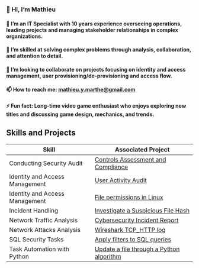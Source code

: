 ### 👋 Hi, I’m Mathieu

#### 👀 I’m an IT Specialist with 10 years experience overseeing operations, leading projects and managing stakeholder relationships in complex organizations.

#### 🌱 I’m skilled at solving complex problems through analysis, collaboration, and attention to detail. 

#### 💞️ I’m looking to collaborate on projects focusing on identity and access management, user provisioning/de-provisioning and access flow.

#### 📫 How to reach me: mathieu.y.marthe@gmail.com

#### ⚡ Fun fact: Long-time video game enthusiast who enjoys exploring new titles and discussing game design, mechanics, and trends.

<!---
mmat62/mmat62 is a ✨ special ✨ repository because its `README.md` (this file) appears on your GitHub profile.
You can click the Preview link to take a look at your changes.
--->
## Skills and Projects


| Skill  | Associated Project |
| ------------- | ------------- |
| Conducting Security Audit  | [Controls Assessment and Compliance](https://github.com/mmat62/Controls-Assessment-and-Compliance)  |
| Identity and Access Management  | [User Activity Audit](https://github.com/mmat62/Identity-and-access-management-user-activity-audit)  |
| Identity and Access Management  | [File permissions in Linux](https://github.com/Mathieu-Marthe/file-permissions-in-Linux/tree/main)  |
| Incident Handling  | [Investigate a Suspicious File Hash](https://github.com/Mathieu-Marthe/alert-ticket-and-incident-handling)  |
| Network Traffic Analysis  | [Cybersecurity Incident Report](https://github.com/mmat62/Cybersecurity-Incident-Report-Network-Traffic-Analysis)  |
| Network Attacks Analysis  | [Wireshark TCP_HTTP log](https://github.com/mmat62/Wireshark-TCP_HTTP-log-Analyze-Network-Attacks)  |
| SQL Security Tasks  | [Apply filters to SQL queries](https://github.com/Mathieu-Marthe/SQL-queries-filters) |
| Task Automation with Python  | [Update a file through a Python algorithm](https://github.com/Mathieu-Marthe/Update-a-file-through-a-Python-algorithm)  |
